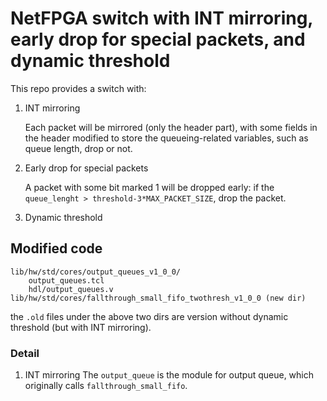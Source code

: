 # NetFPGA switch with INT mirroring, early drop for special packets, and dynamic threshold
This repo provides a switch with:
1. INT mirroring

	Each packet will be mirrored (only the header part), with some fields in the header modified to store the queueing-related variables, such as queue length, drop or not.

2. Early drop for special packets

	A packet with some bit marked 1 will be dropped early: if the `queue_lenght > threshold-3*MAX_PACKET_SIZE`, drop the packet.

3. Dynamic threshold

## Modified code
	lib/hw/std/cores/output_queues_v1_0_0/
		output_queues.tcl
		hdl/output_queues.v
	lib/hw/std/cores/fallthrough_small_fifo_twothresh_v1_0_0 (new dir)

the `.old` files under the above two dirs are version without dynamic threshold (but with INT mirroring).

### Detail
1. INT mirroring
	The `output_queue` is the module for output queue, which originally calls `fallthrough_small_fifo`.
